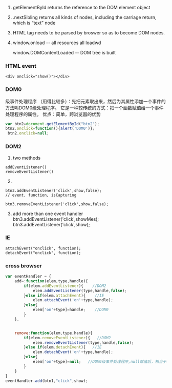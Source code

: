 1. getElementById returns the reference to the DOM element object

2. .nextSibling returns all kinds of nodes, including the carriage return, which is “text” node


1. HTML tag needs to be parsed by broswer so as to become DOM nodes.

2. window.onload -- all resources all loadwd

   window.DOMContentLoaded -- DOM tree is built
   
   
   
### HTML event
```
<div onclick="show()"></div>
```
### DOM0
级事件处理程序 （用得比较多）：先把元素取出来，然后为其属性添加一个事件的方法叫DOM0级处理程序。
 它是一种较传统的方式：把一个函数赋值给一个事件处理程序的属性。
 优点：简单，跨浏览器的优势
 ```javascript
 var btn2=document.getElementById("btn2");
 btn2.onclick=function(){alert('DOM0')};
  btn2.onclick=null;
 ```
 
 
### DOM2
 
1. two methods
```
addEventListener() 
removeEventListener()
```

2. 
```
btn3.addEventListener('click',show,false); 
// event, function, isCapturing

btn3.removeEventListener('click',show,false);
```

3. add more than one event handler
btn3.addEventListener('click',showMes);
btn3.addEventListener('click',show);

### IE
```
attachEvent("onclick", function);
detachEvent("onclick", function);
```


### cross browser
```javascript
var eventHandler = {
    add=:function(elem,type,handle){
        if(elem.addEventListener){    //DOM2
            elem.addEventListener(type,handle,false);
        }else if(elem.attachEvent){    //IE
            elem.attachEvent('on'+type,handle);
        }else{
            elem['on'+type]=handle;    //DOM0
        }
    },


    remove:function(elem,type,handle){
        if(elem.removeEventListener){   //DOM2
            elem.removeEventListener(type,handle,false);
        }else if(elem.detachEvent){   //IE
            elem.detachEvent('on'+type,handle);
        }else{
            elem['on'+type]=null;   //DOM0级事件处理程序,null赋值后，相当于取消操作
        }
    }
}
eventHandler.add(btn1,"click",show);
